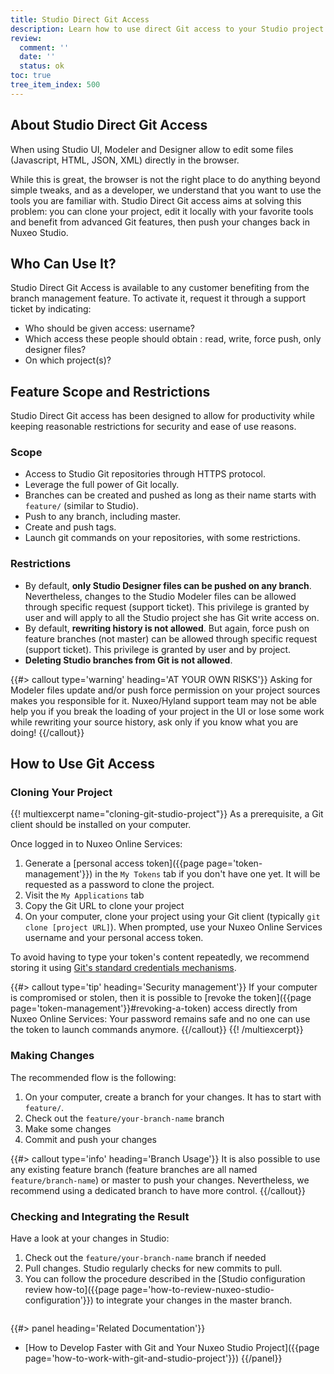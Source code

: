 ```yaml
---
title: Studio Direct Git Access
description: Learn how to use direct Git access to your Studio project.
review:
  comment: ''
  date: ''
  status: ok
toc: true
tree_item_index: 500
---
```


## About Studio Direct Git Access

When using Studio UI, Modeler and Designer allow to edit some files (Javascript, HTML, JSON, XML) directly in the browser.

While this is great, the browser is not the right place to do anything beyond simple tweaks, and as a developer, we understand that you want to use the tools you are familiar with. Studio Direct Git access aims at solving this problem: you can clone your project, edit it locally with your favorite tools and benefit from advanced Git features, then push your changes back in Nuxeo Studio.

## Who Can Use It?

Studio Direct Git Access is available to any customer benefiting from the branch management feature.
To activate it, request it through a support ticket by indicating:

- Who should be given access: username?
- Which access these people should obtain : read, write, force push, only designer files?
- On which project(s)?

## Feature Scope and Restrictions

Studio Direct Git access has been designed to allow for productivity while keeping reasonable restrictions for security and ease of use reasons.

### Scope

- Access to Studio Git repositories through HTTPS protocol.
- Leverage the full power of Git locally.
- Branches can be created and pushed as long as their name starts with `feature/` (similar to Studio).
- Push to any branch, including master.
- Create and push tags.
- Launch git commands on your repositories, with some restrictions.

### Restrictions

- By default, **only Studio Designer files can be pushed on any branch**. Nevertheless, changes to the Studio Modeler files can be allowed through specific request (support ticket). This privilege is granted by user and will apply to all the Studio project she has Git write access on.
- By default, **rewriting history is not allowed**. But again, force push on feature branches (not master) can be allowed through specific request (support ticket). This privilege is granted by user and by project.
- **Deleting Studio branches from Git is not allowed**.

{{#> callout type='warning' heading='AT YOUR OWN RISKS'}}
Asking for Modeler files update and/or push force permission on your project sources makes you responsible for it. Nuxeo/Hyland support team may not be able help you if you break the loading of your project in the UI or lose some work while rewriting your source history, ask only if you know what you are doing!
{{/callout}}

## How to Use Git Access

### Cloning Your Project

{{! multiexcerpt name="cloning-git-studio-project"}}
As a prerequisite, a Git client should be installed on your computer.

Once logged in to Nuxeo Online Services:

1. Generate a [personal access token]({{page page='token-management'}}) in the `My Tokens` tab if you don't have one yet. It will be requested as a password to clone the project.
1. Visit the `My Applications` tab
1. Copy the Git URL to clone your project
1. On your computer, clone your project using your Git client (typically `git clone [project URL]`). When prompted, use your Nuxeo Online Services username and your personal access token.

To avoid having to type your token's content repeatedly, we recommend storing it using [Git's standard credentials mechanisms](https://git-scm.com/docs/gitcredentials).

{{#> callout type='tip' heading='Security management'}}
If your computer is compromised or stolen, then it is possible to [revoke the token]({{page page='token-management'}}#revoking-a-token) access directly from Nuxeo Online Services: Your password remains safe and no one can use the token to launch commands anymore.
{{/callout}}
{{! /multiexcerpt}}

### Making Changes

The recommended flow is the following:

1. On your computer, create a branch for your changes. It has to start with `feature/`.
1. Check out the `feature/your-branch-name` branch
1. Make some changes
1. Commit and push your changes

{{#> callout type='info' heading='Branch Usage'}}
It is also possible to use any existing feature branch (feature branches are all named `feature/branch-name`) or master to push your changes. Nevertheless, we recommend using a dedicated branch to have more control.
{{/callout}}

### Checking and Integrating the Result

Have a look at your changes in Studio:

1. Check out the `feature/your-branch-name` branch if needed
1. Pull changes.
   Studio regularly checks for new commits to pull.
1. You can follow the procedure described in the [Studio configuration review how-to]({{page page='how-to-review-nuxeo-studio-configuration'}}) to integrate your changes in the master branch.

<div class="row" data-equalizer data-equalize-on="medium">

<div class="column medium-6">

{{#> panel heading='Related Documentation'}}

- [How to Develop Faster with Git and Your Nuxeo Studio Project]({{page page='how-to-work-with-git-and-studio-project'}})
  {{/panel}}

</div>

</div>
